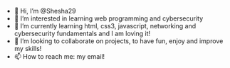 - 👋 Hi, I’m @Shesha29
- 👀 I’m interested in learning web programming and cybersecurity
- 🌱 I’m currently learning html, css3, javascript, networking and cybersecurity fundamentals and I am loving it!
- 💞️ I’m looking to collaborate on projects, to have fun, enjoy and improve my skills!
- 📫 How to reach me: my email!

<!---
Shesha29/Shesha29 is a ✨ special ✨ repository because its `README.md` (this file) appears on your GitHub profile.
You can click the Preview link to take a look at your changes.
--->
